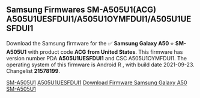 <h2>Samsung Firmwares SM-A505U1(ACG) A505U1UESFDUI1/A505U1OYMFDUI1/A505U1UESFDUI1</h2>
Download the Samsung firmware for the ✅ <strong>Samsung Galaxy A50 </strong> ⭐ <strong>SM-A505U1</strong> with product code <strong>ACG</strong> <strong> from United States</strong>. This firmware has version number PDA <strong>A505U1UESFDUI1</strong> and CSC A505U1OYMFDUI1. The operating system of this firmware is Android R , with build date 2021-09-23. Changelist <strong>21578199</strong>.


[SM-A505U1](https://samfirm.shop/samsung/model/SM-A505U1)
[A505U1UESFDUI1](https://samfirm.shop/samsung/pda/A505U1UESFDUI1)
[Download Firmware Samsung Galaxy A50 SM-A505U1](https://samfirm.shop/samsung/firmware/458695)
